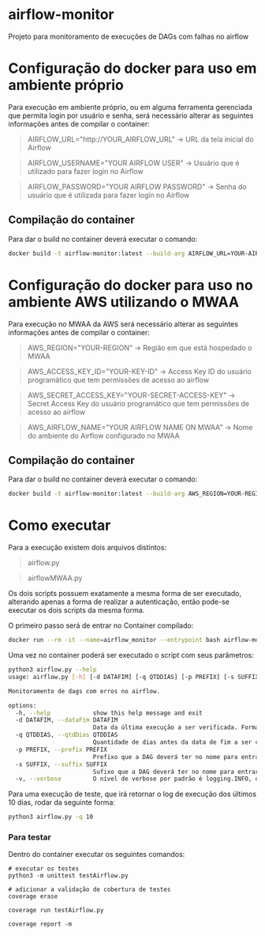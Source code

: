 # airflow-monitor
Projeto para monitoramento de execuções de DAGs com falhas no airflow

# Configuração do docker para uso em ambiente próprio
Para execução em ambiente próprio, ou em alguma ferramenta gerenciada que permita login por usuário e senha, será necessário alterar as seguintes informações antes de compilar o container:
> AIRFLOW_URL="http://YOUR_AIRFLOW_URL" -> URL da tela inicial do Airflow 

> AIRFLOW_USERNAME="YOUR AIRFLOW USER" -> Usuário que é utilizado para fazer login no Airflow

> AIRFLOW_PASSWORD="YOUR AIRFLOW PASSWORD" -> Senha do usuário que é utilizada para fazer login no Airflow

## Compilação do container
Para dar o build no container deverá executar o comando:

```sh
docker build -t airflow-monitor:latest --build-arg AIRFLOW_URL=YOUR-AIRFLOW-URL --build-arg AIRFLOW_USERNAME=YOUR-AIRFLOW-USERNAME --build-arg AIRFLOW_PASSWORD=YOUR-AIRFLOW-PASSWORD . --no-cache
```

# Configuração do docker para uso no ambiente AWS utilizando o MWAA

Para execução no MWAA da AWS será necessário alterar as seguintes informações antes de compilar o container:
> AWS_REGION="YOUR-REGION" -> Região em que está hospedado o MWAA

> AWS_ACCESS_KEY_ID="YOUR-KEY-ID" -> Access Key ID do usuário programático que tem permissões de acesso ao airflow

> AWS_SECRET_ACCESS_KEY="YOUR-SECRET-ACCESS-KEY" -> Secret Access Key do usuário programático que tem permissões de acesso ao airflow

> AWS_AIRFLOW_NAME="YOUR AIRFLOW NAME ON MWAA" -> Nome do ambiente do Airflow configurado no MWAA

## Compilação do container
Para dar o build no container deverá executar o comando:

```sh
docker build -t airflow-monitor:latest --build-arg AWS_REGION=YOUR-REGION --build-arg AWS_ACCESS_KEY_ID=YOUR-KEY-ID --build-arg AWS_SECRET_ACCESS_KEY=YOUR-SECRET-KEY --build-arg AWS_AIRFLOW_NAME=YOUR-AIRFLOW-NAME --build-arg . --no-cache
```

# Como executar
Para a execução existem dois arquivos distintos:
> airflow.py

> airflowMWAA.py

Os dois scripts possuem exatamente a mesma forma de ser executado, alterando apenas a forma de realizar a autenticação, então pode-se executar os dois scripts da mesma forma.

O primeiro passo será de entrar no Container compilado:

```sh
docker run --rm -it --name=airflow_monitor --entrypoint bash airflow-monitor:latest 
```

Uma vez no container poderá ser executado o script com seus parâmetros:

```sh
python3 airflow.py --help
usage: airflow.py [-h] [-d DATAFIM] [-q QTDDIAS] [-p PREFIX] [-s SUFFIX] [-v]

Monitoramento de dags com erros no airflow.

options:
  -h, --help            show this help message and exit
  -d DATAFIM, --dataFim DATAFIM
                        Data da última execução a ser verificada. Formato: YYYY-MM-DDD. Default = hoje.
  -q QTDDIAS, --qtdDias QTDDIAS
                        Quantidade de dias antes da data de fim a ser considerado para a análise. Default = 90
  -p PREFIX, --prefix PREFIX
                        Prefixo que a DAG deverá ter no nome para entrar na análise.
  -s SUFFIX, --suffix SUFFIX
                        Sufixo que a DAG deverá ter no nome para entrar na análise.
  -v, --verbose         O nível de verbose por padrão é logging.INFO, quando passado este argumento altera para logging.DEBUG
```

Para uma execução de teste, que irá retornar o log de execução dos últimos 10 dias, rodar da seguinte forma:
```sh
python3 airflow.py -q 10
```

### Para testar

Dentro do container executar os seguintes comandos:

```
# executar os testes
python3 -m unittest testAirflow.py

# adicionar a validação de cobertura de testes
coverage erase

coverage run testAirflow.py

coverage report -m
```